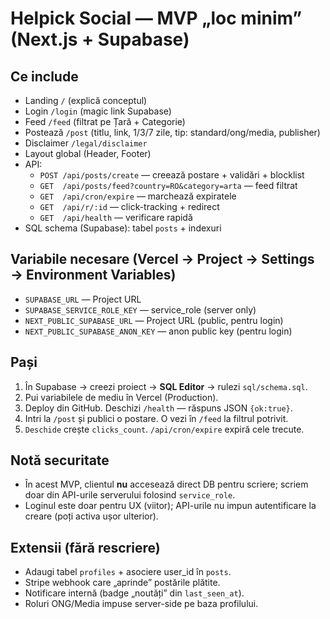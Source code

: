 # Helpick Social — MVP „loc minim” (Next.js + Supabase)

## Ce include
- Landing `/` (explică conceptul)
- Login `/login` (magic link Supabase)
- Feed `/feed` (filtrat pe Țară + Categorie)
- Postează `/post` (titlu, link, 1/3/7 zile, tip: standard/ong/media, publisher)
- Disclaimer `/legal/disclaimer`
- Layout global (Header, Footer)
- API:
  - `POST /api/posts/create` — creează postare + validări + blocklist
  - `GET  /api/posts/feed?country=RO&category=arta` — feed filtrat
  - `GET  /api/cron/expire` — marchează expiratele
  - `GET  /api/r/:id` — click-tracking + redirect
  - `GET  /api/health` — verificare rapidă
- SQL schema (Supabase): tabel `posts` + indexuri

## Variabile necesare (Vercel → Project → Settings → Environment Variables)
- `SUPABASE_URL` — Project URL
- `SUPABASE_SERVICE_ROLE_KEY` — service_role (server only)
- `NEXT_PUBLIC_SUPABASE_URL` — Project URL (public, pentru login)
- `NEXT_PUBLIC_SUPABASE_ANON_KEY` — anon public key (pentru login)

## Pași
1) În Supabase → creezi proiect → **SQL Editor** → rulezi `sql/schema.sql`.
2) Pui variabilele de mediu în Vercel (Production).
3) Deploy din GitHub. Deschizi `/health` — răspuns JSON `{ok:true}`.
4) Intri la `/post` și publici o postare. O vezi în `/feed` la filtrul potrivit.
5) `Deschide` crește `clicks_count`. `/api/cron/expire` expiră cele trecute.

## Notă securitate
- În acest MVP, clientul **nu** accesează direct DB pentru scriere; scriem doar din API-urile serverului folosind `service_role`.
- Loginul este doar pentru UX (viitor); API-urile nu impun autentificare la creare (poți activa ușor ulterior).

## Extensii (fără rescriere)
- Adaugi tabel `profiles` + asociere user_id în `posts`.
- Stripe webhook care „aprinde” postările plătite.
- Notificare internă (badge „noutăți” din `last_seen_at`).
- Roluri ONG/Media impuse server-side pe baza profilului.